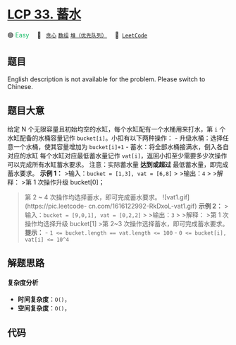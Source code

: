 # [LCP 33. 蓄水](https://leetcode.cn/problems/o8SXZn)

🟢 <font color=#15bd66>Easy</font>&emsp; 🔖&ensp; [`贪心`](/leetcode/outline/tag/greedy.md) [`数组`](/leetcode/outline/tag/array.md) [`堆（优先队列）`](/leetcode/outline/tag/heap-priority-queue.md)&emsp; 🔗&ensp;[`LeetCode`](https://leetcode.cn/problems/o8SXZn)

## 题目

English description is not available for the problem. Please switch to
Chinese.


## 题目大意

给定 N 个无限容量且初始均空的水缸，每个水缸配有一个水桶用来打水，第 `i` 个水缸配备的水桶容量记作 `bucket[i]`。小扣有以下两种操作： \-
升级水桶：选择任意一个水桶，使其容量增加为 `bucket[i]+1` \- 蓄水：将全部水桶接满水，倒入各自对应的水缸 每个水缸对应最低蓄水量记作
`vat[i]`，返回小扣至少需要多少次操作可以完成所有水缸蓄水要求。 注意：实际蓄水量 **达到或超过** 最低蓄水量，即完成蓄水要求。 **示例
1：** >输入：`bucket = [1,3], vat = [6,8]` > >输出：`4` > >解释： >第 1 次操作升级 bucket[0]；
>第 2 ~ 4 次操作均选择蓄水，即可完成蓄水要求。 ![vat1.gif](https://pic.leetcode-
cn.com/1616122992-RkDxoL-vat1.gif) **示例 2：** >输入：`bucket = [9,0,1], vat =
[0,2,2]` > >输出：`3` > >解释： >第 1 次操作均选择升级 bucket[1] >第 2~3 次操作选择蓄水，即可完成蓄水要求。
**提示：** \- `1 <= bucket.length == vat.length <= 100` \- `0 <= bucket[i],
vat[i] <= 10^4`


## 解题思路

#### 复杂度分析

- **时间复杂度**：`O()`，
- **空间复杂度**：`O()`，

## 代码

```javascript

```